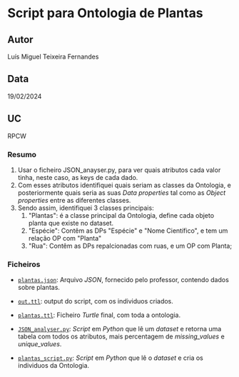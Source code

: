 # Script para Ontologia de Plantas

## Autor
Luís Miguel Teixeira Fernandes

## Data 
19/02/2024

## UC
RPCW

### Resumo

1. Usar o ficheiro JSON_anayser.py, para ver quais atributos cada valor tinha, neste caso, as keys de cada dado.
2. Com esses atributos identifiquei quais seriam as classes da Ontologia, e posteriormente quais seria as suas *Data properties* tal como as *Object properties* entre as diferentes classes.
3. Sendo assim, identifiquei 3 classes principais:
   1. "Plantas": é a classe principal da Ontologia, define cada objeto planta que existe no dataset.
   2. "Espécie": Contêm as DPs "Espécie" e "Nome Científico", e tem um relação OP com "Planta"
   3. "Rua": Contêm as DPs repalcionadas com ruas, e um OP com Planta;
   
### Ficheiros

- [`plantas.json`](plantas.json): Arquivo *JSON*, fornecido pelo professor, contendo dados sobre plantas.

- [`out.ttl`](out.ttl): output do script, com os individuos criados.

- [`plantas.ttl`](plantas.ttl): Ficheiro *Turtle* final, com toda a ontologia.

- [`JSON_analyser.py`](JSON_analyser.py): *Script* em *Python* que lê um *dataset* e retorna uma tabela com todos os atributos, mais percentagem de *missing_values* e *unique_values*.

- [`plantas_script.py`](plantas_script.py): *Script* em *Python* que lê o *dataset* e cria os individuos da Ontologia.


